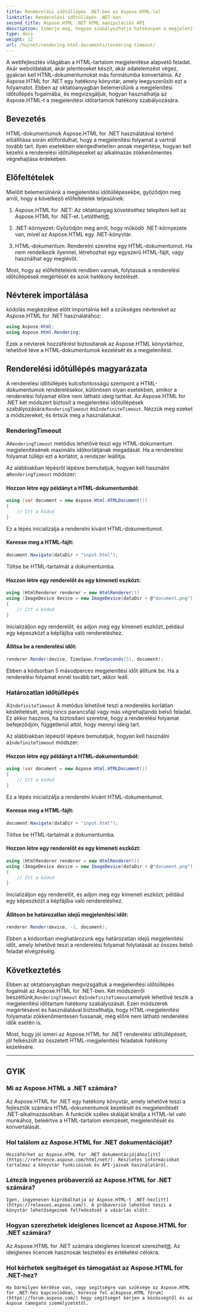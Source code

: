 ```yaml
---
title: Renderelési időtúllépés .NET-ben az Aspose.HTML-lel
linktitle: Renderelési időtúllépés .NET-ben
second_title: Aspose.HTML .NET HTML manipulációs API
description: Ismerje meg, hogyan szabályozhatja hatékonyan a megjelenítési időtúllépéseket az Aspose.HTML for .NET-ben. Fedezze fel a megjelenítési lehetőségeket, és biztosítsa a HTML-dokumentumok gördülékeny megjelenítését.
type: docs
weight: 12
url: /hu/net/rendering-html-documents/rendering-timeout/
---
```


A webfejlesztés világában a HTML-tartalom megjelenítése alapvető feladat. Akár weboldalakat, akár jelentéseket készít, akár adatelemzést végez, gyakran kell HTML-dokumentumokat más formátumba konvertálnia. Az Aspose.HTML for .NET egy hatékony könyvtár, amely leegyszerűsíti ezt a folyamatot. Ebben az oktatóanyagban belemerülünk a megjelenítési időtúllépés fogalmába, és megvizsgáljuk, hogyan használhatja az Aspose.HTML-t a megjelenítési időtartamok hatékony szabályozására.

## Bevezetés

HTML-dokumentumok Aspose.HTML for .NET használatával történő előállítása során előfordulhat, hogy a megjelenítési folyamat a vártnál tovább tart. Ilyen esetekben elengedhetetlen annak megértése, hogyan kell kezelni a renderelési időtúllépéseket az alkalmazás zökkenőmentes végrehajtása érdekében.

## Előfeltételek

Mielőtt belemerülnénk a megjelenítési időtúllépésekbe, győződjön meg arról, hogy a következő előfeltételek teljesülnek:

1.  Aspose.HTML for .NET: Az oktatóanyag követéséhez telepíteni kell az Aspose.HTML for .NET-et. Letöltheti[itt](https://releases.aspose.com/html/net/).

2. .NET-környezet: Győződjön meg arról, hogy működő .NET-környezete van, mivel az Aspose.HTML egy .NET-könyvtár.

3. HTML-dokumentum: Renderelni szeretne egy HTML-dokumentumot. Ha nem rendelkezik ilyennel, létrehozhat egy egyszerű HTML-fájlt, vagy használhat egy meglévőt.

Most, hogy az előfeltételeink rendben vannak, folytassuk a renderelési időtúllépések megértését és azok hatékony kezelését.

## Névterek importálása

kódolás megkezdése előtt importálnia kell a szükséges névtereket az Aspose.HTML for .NET használatához:

```csharp
using Aspose.Html;
using Aspose.Html.Rendering;
```

Ezek a névterek hozzáférést biztosítanak az Aspose.HTML könyvtárhoz, lehetővé téve a HTML-dokumentumok kezelését és a megjelenítést.

## Renderelési időtúllépés magyarázata

 A renderelési időtúllépés kulcsfontosságú szempont a HTML-dokumentumok renderelésekor, különösen olyan esetekben, amikor a renderelési folyamat előre nem látható ideig tarthat. Az Aspose.HTML for .NET két módszert biztosít a megjelenítési időtúllépések szabályozására:`RenderingTimeout` és`IndefiniteTimeout`. Nézzük meg ezeket a módszereket, és értsük meg a használatukat.

### RenderingTimeout

 A`RenderingTimeout` metódus lehetővé teszi egy HTML-dokumentum megjelenítésének maximális időkorlátjának megadását. Ha a renderelési folyamat túllépi ezt a korlátot, a rendszer leállítja.

 Az alábbiakban lépésről lépésre bemutatjuk, hogyan kell használni a`RenderingTimeout` módszer:

#### Hozzon létre egy példányt a HTML-dokumentumból:

   ```csharp
   using (var document = new Aspose.Html.HTMLDocument())
   {
       // Itt a kódod
   }
   ```

   Ez a lépés inicializálja a renderelni kívánt HTML-dokumentumot.

#### Keresse meg a HTML-fájlt:

   ```csharp
   document.Navigate(dataDir + "input.html");
   ```

   Töltse be HTML-tartalmát a dokumentumba.

#### Hozzon létre egy renderelőt és egy kimeneti eszközt:

   ```csharp
   using (HtmlRenderer renderer = new HtmlRenderer())
   using (ImageDevice device = new ImageDevice(dataDir + @"document.png"))
   {
       // Itt a kódod
   }
   ```

   Inicializáljon egy renderelőt, és adjon meg egy kimeneti eszközt, például egy képeszközt a képfájlba való rendereléshez.

#### Állítsa be a renderelési időt:

   ```csharp
   renderer.Render(device, TimeSpan.FromSeconds(5), document);
   ```

   Ebben a kódsorban 5 másodperces megjelenítési időt állítunk be. Ha a renderelési folyamat ennél tovább tart, akkor leáll.

### Határozatlan időtúllépés

 A`IndefiniteTimeout` A metódus lehetővé teszi a renderelés korlátlan késleltetését, amíg nincs parancsfájl vagy más végrehajtandó belső feladat. Ez akkor hasznos, ha biztosítani szeretné, hogy a renderelési folyamat befejeződjön, függetlenül attól, hogy mennyi ideig tart.

 Az alábbiakban lépésről lépésre bemutatjuk, hogyan kell használni a`IndefiniteTimeout` módszer:

#### Hozzon létre egy példányt a HTML-dokumentumból:

   ```csharp
   using (var document = new Aspose.Html.HTMLDocument())
   {
       // Itt a kódod
   }
   ```

   Ez a lépés inicializálja a renderelni kívánt HTML-dokumentumot.

#### Keresse meg a HTML-fájlt:

   ```csharp
   document.Navigate(dataDir + "input.html");
   ```

   Töltse be HTML-tartalmát a dokumentumba.

#### Hozzon létre egy renderelőt és egy kimeneti eszközt:

   ```csharp
   using (HtmlRenderer renderer = new HtmlRenderer())
   using (ImageDevice device = new ImageDevice(dataDir + @"document.png"))
   {
       // Itt a kódod
   }
   ```

   Inicializáljon egy renderelőt, és adjon meg egy kimeneti eszközt, például egy képeszközt a képfájlba való rendereléshez.

#### Állítson be határozatlan idejű megjelenítési időt:

   ```csharp
   renderer.Render(device, -1, document);
   ```

   Ebben a kódsorban meghatározunk egy határozatlan idejű megjelenítési időt, amely lehetővé teszi a renderelési folyamat folytatását az összes belső feladat elvégzéséig.

## Következtetés

 Ebben az oktatóanyagban megvizsgáltuk a megjelenítési időtúllépés fogalmát az Aspose.HTML for .NET-ben. Két módszerről beszéltünk,`RenderingTimeout` és`IndefiniteTimeout`amelyek lehetővé teszik a megjelenítési időtartam hatékony szabályozását. Ezen módszerek megértésével és használatával biztosíthatja, hogy HTML-megjelenítési folyamatai zökkenőmentesen fussanak, még előre nem látható renderelési idők esetén is.

Most, hogy jól ismeri az Aspose.HTML for .NET renderelési időtúllépéseit, jól felkészült az összetett HTML-megjelenítési feladatok hatékony kezelésére.

---

## GYIK

### Mi az Aspose.HTML a .NET számára?
   Az Aspose.HTML for .NET egy hatékony könyvtár, amely lehetővé teszi a fejlesztők számára HTML-dokumentumok kezelését és megjelenítését .NET-alkalmazásokban. A funkciók széles skáláját kínálja a HTML-lel való munkához, beleértve a HTML-tartalom elemzését, megjelenítését és konvertálását.

### Hol találom az Aspose.HTML for .NET dokumentációját?
    Hozzáférhet az Aspose.HTML for .NET dokumentációjához[itt](https://reference.aspose.com/html/net/). Részletes információkat tartalmaz a könyvtár funkcióinak és API-jainak használatáról.

### Létezik ingyenes próbaverzió az Aspose.HTML for .NET számára?
    Igen, ingyenesen kipróbálhatja az Aspose.HTML-t .NET-hez[itt](https://releases.aspose.com/). A próbaverzió lehetővé teszi a könyvtár lehetőségeinek felfedezését a vásárlás előtt.

### Hogyan szerezhetek ideiglenes licencet az Aspose.HTML for .NET számára?
   Az Aspose.HTML for .NET számára ideiglenes licencet szerezhet[itt](https://purchase.aspose.com/temporary-license/). Az ideiglenes licencek hasznosak tesztelési és értékelési célokra.

### Hol kérhetek segítséget és támogatást az Aspose.HTML for .NET-hez?
    Ha bármilyen kérdése van, vagy segítségre van szüksége az Aspose.HTML for .NET-hez kapcsolódóan, keresse fel a[Aspose.HTML fórum](https://forum.aspose.com/) hogy segítséget kérjen a közösségtől és az Aspose támogató személyzetétől.



